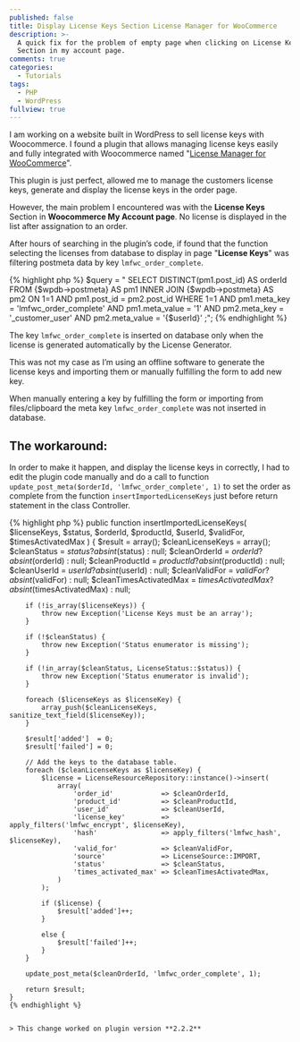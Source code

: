 ```yaml
---
published: false
title: Display License Keys Section License Manager for WooCommerce
description: >-
  A quick fix for the problem of empty page when clicking on License Keys
  Section in my account page.
comments: true
categories:
  - Tutorials
tags:
  - PHP
  - WordPress
fullview: true
---
```

I am working on a website built in WordPress to sell license keys with Woocommerce. I found a plugin that allows managing license keys easily and fully integrated with Woocommerce named "[License Manager for WooCommerce](https://wordpress.org/support/plugin/license-manager-for-woocommerce/ "License Manager for WooCommerce")".

This plugin is just perfect, allowed me to manage the customers license keys, generate and display the license keys in the order page. 

However, the main problem I encountered was with the **License Keys** Section in **Woocommerce My Account page**. No license is displayed in the list after assignation to an order. 

After hours of searching in the plugin’s code, if found that the function selecting the licenses from database to display in page "**License Keys**" was filtering postmeta data by key `lmfwc_order_complete`.

{% highlight php %}
$query = "
            SELECT
                DISTINCT(pm1.post_id) AS orderId
            FROM
                {$wpdb->postmeta} AS pm1
            INNER JOIN
                {$wpdb->postmeta} AS pm2
                ON 1=1
                   AND pm1.post_id = pm2.post_id
            WHERE
                1=1
                AND pm1.meta_key = 'lmfwc_order_complete'
                AND pm1.meta_value = '1'
                AND pm2.meta_key = '_customer_user'
                AND pm2.meta_value = '{$userId}'
        ;";
{% endhighlight %}

The key `lmfwc_order_complete` is inserted on database only when the license is generated automatically by the License Generator.

This was not my case as I’m using an offline software to generate the license keys and importing them or manually fulfilling the form to add new key.

When manually entering a key by fulfilling the form or importing from files/clipboard the meta key `lmfwc_order_complete` was not inserted in database. 

## The workaround: 

In order to make it happen, and display the license keys in correctly, I had to edit the plugin code manually and do a call to function `update_post_meta($orderId, 'lmfwc_order_complete', 1)` to set the order as complete from the function `insertImportedLicenseKeys` just before return statement in the class Controller. 

{% highlight php %}
public function insertImportedLicenseKeys(
        $licenseKeys,
        $status,
        $orderId,
        $productId,
        $userId,
        $validFor,
        $timesActivatedMax
    ) {
        $result                 = array();
        $cleanLicenseKeys       = array();
        $cleanStatus            = $status            ? absint($status)            : null;
        $cleanOrderId           = $orderId           ? absint($orderId)           : null;
        $cleanProductId         = $productId         ? absint($productId)         : null;
        $cleanUserId            = $userId            ? absint($userId)            : null;
        $cleanValidFor          = $validFor          ? absint($validFor)          : null;
        $cleanTimesActivatedMax = $timesActivatedMax ? absint($timesActivatedMax) : null;

        if (!is_array($licenseKeys)) {
            throw new Exception('License Keys must be an array');
        }

        if (!$cleanStatus) {
            throw new Exception('Status enumerator is missing');
        }

        if (!in_array($cleanStatus, LicenseStatus::$status)) {
            throw new Exception('Status enumerator is invalid');
        }

        foreach ($licenseKeys as $licenseKey) {
            array_push($cleanLicenseKeys, sanitize_text_field($licenseKey));
        }

        $result['added']  = 0;
        $result['failed'] = 0;

        // Add the keys to the database table.
        foreach ($cleanLicenseKeys as $licenseKey) {
            $license = LicenseResourceRepository::instance()->insert(
                array(
                    'order_id'            => $cleanOrderId,
                    'product_id'          => $cleanProductId,
                    'user_id'             => $cleanUserId,
                    'license_key'         => apply_filters('lmfwc_encrypt', $licenseKey),
                    'hash'                => apply_filters('lmfwc_hash', $licenseKey),
                    'valid_for'           => $cleanValidFor,
                    'source'              => LicenseSource::IMPORT,
                    'status'              => $cleanStatus,
                    'times_activated_max' => $cleanTimesActivatedMax,
                )
            );

            if ($license) {
                $result['added']++;
            }

            else {
                $result['failed']++;
            }
        }
		
		update_post_meta($cleanOrderId, 'lmfwc_order_complete', 1);

        return $result;
    }
    {% endhighlight %}
    
    
    > This change worked on plugin version **2.2.2** 







